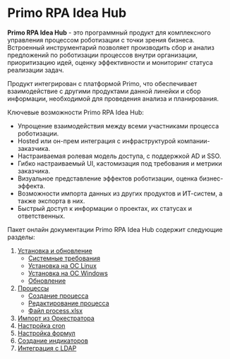 # Primo RPA Idea Hub

**Primo RPA Idea Hub** - это программный продукт для комплексного управления процессом роботизации с точки зрения бизнеса. Встроенный инструментарий позволяет производить сбор и анализ предложений по роботизации процессов внутри организации, приоритизацию идей, оценку эффективности и мониторинг статуса реализации задач. 

Продукт интегрирован с платформой Primo, что обеспечивает взаимодействие с другими продуктами данной линейки и сбор информации, необходимой для проведения анализа и планирования.

Ключевые возможности Primo RPA Idea Hub:

* Упрощение взаимодействия между всеми участниками процесса роботизации.
* Hosted или он-прем интеграция с инфраструктурой компании-заказчика.
* Настраиваемая ролевая модель доступа, с поддержкой AD и SSO.
* Гибко настраиваемый UI, кастомизация под требования и метрики заказчика.
* Визуальное представление эффектов роботизации, оценка бизнес-эффекта.
* Возможности импорта данных из других продуктов и ИТ-систем, а также экспорта в них.
* Быстрый доступ к информации о проектах, их статусах и ответственных.

Пакет онлайн документации Primo RPA Idea Hub содержит следующие разделы:

1. [Установка и обновление](https://docs.primo-rpa.ru/primo-rpa/primo-idea-hub/readme-installation)
   * [Системные требования](https://docs.primo-rpa.ru/primo-rpa/primo-idea-hub/readme-installation/system-requirements)
   * [Установка на ОС Linux](https://docs.primo-rpa.ru/primo-rpa/primo-idea-hub/readme-installation/installation-linux)
   * [Установка на ОС Windows](https://docs.primo-rpa.ru/primo-rpa/primo-idea-hub/readme-installation/installation-windows)
   * [Обновление](https://docs.primo-rpa.ru/primo-rpa/primo-idea-hub/readme-installation/update)
3. [Процессы](https://docs.primo-rpa.ru/primo-rpa/primo-idea-hub/readme-processes)
   * [Создание процесса](https://docs.primo-rpa.ru/primo-rpa/primo-idea-hub/readme-processes/create-process)
   * [Редактирование процесса](https://docs.primo-rpa.ru/primo-rpa/primo-idea-hub/readme-processes/edit-process)
   * [Файл process.xlsx](https://docs.primo-rpa.ru/primo-rpa/primo-idea-hub/readme-processes/file-process)
5. [Импорт из Оркестратора](https://docs.primo-rpa.ru/primo-rpa/primo-idea-hub/import-from-orchestrator)
6. [Настройка cron](https://docs.primo-rpa.ru/primo-rpa/primo-idea-hub/cron)
7. [Настройка формул](https://docs.primo-rpa.ru/primo-rpa/primo-idea-hub/formulas)
8. [Создание индикаторов](https://docs.primo-rpa.ru/primo-rpa/primo-idea-hub/indicators)
9. [Интеграция с LDAP](https://docs.primo-rpa.ru/primo-rpa/primo-idea-hub/integration-ldap)

